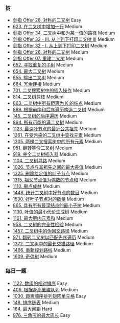 ### 树

* [剑指 Offer 28. 对称的二叉树](./Leetcode_JZ_28.kt) Easy
* [623. 在二叉树中增加一行](./Leetcode_623.kt) Medium
* [剑指 Offer 34. 二叉树中和为某一值的路径](./Leetcode_JZ_34.kt) Medium
* [剑指 Offer 32 - III. 从上到下打印二叉树 III](Leetcode_JZ_32_3.kt) Medium
* [剑指 Offer 32 - I. 从上到下打印二叉树](./Leetcode_JZ_32_1.kt) Medium
* [剑指 Offer 28. 对称的二叉树](./Leetcode_JZ_26.kt) Medium
* [剑指 Offer 07. 重建二叉树](./Leetcode_JZ_7.kt) Medium
* [652. 寻找重复的子树](./Leetcode_652.kt) Medium
* [654. 最大二叉树](./Leetcode_654.kt) Medium
* [655. 输出二叉树](./Leetcode_655.kt) Medium
* [684. 冗余连接](./Leetcode_684.kt) Medium
* [701. 二叉搜索树中的插入操作](./Leetcode_701.kt) Medium
* [814. 二叉树剪枝](./Leetcode_814.kt) Medium
* [863. 二叉树中所有距离为 K 的结点](./Leetcode_863.kt) Medium
* [889. 根据前序和后序遍历构造二叉树](./Leetcode_889.kt) Medium
* [145. 二叉树的后序遍历](./Leetcode_145.kt) Medium
* [894. 所有可能的满二叉树](./Leetcode_894.kt) Medium
* [1123. 最深叶节点的最近公共祖先](./Leetcode_1123.kt) Medium
* [1261. 在受污染的二叉树中查找元素](./Leetcode_1261.kt) Medium
* [1305. 两棵二叉搜索树中的所有元素](./Leetcode_1305.kt) Medium
* [951. 翻转等价二叉树](./Leetcode_951.kt) Medium
* [919. 完全二叉树插入器](./Leetcode_919.kt) Medium
* [1104. 二叉树寻路](./Leetcode_1104.kt) Medium
* [1026. 节点与其祖先之间的最大差值](./Leetcode_1026.kt) Medium
* [1325. 删除给定值的叶子节点](./Leetcode_1325.kt) Medium
* [1315. 祖父节点值为偶数的节点和](./Leetcode_1315.kt) Medium
* [1110. 删点成林](./Leetcode_1110.kt) Medium
* [1448. 统计二叉树中好节点的数目](./Leetcode_1448.kt) Medium
* [1530. 好叶子节点对的数量](./Leetcode_1530.kt) Medium
* [865. 具有所有最深结点的最小子树](./Leetcode_865.kt) Medium
* [1130. 叶值的最小代价生成树](./Leetcode_1130.kt) Medium
* [1161. 最大层内元素和](./Leetcode_1161.kt) Medium
* [958. 二叉树的完全性检验](./Leetcode_958.kt) Medium
* [1457. 二叉树中的伪回文路径](./Leetcode_1457.kt) Medium
* [971. 翻转二叉树以匹配先序遍历](./Leetcode_971.kt) Medium
* [1372. 二叉树中的最长交错路径](./Leetcode_1372.kt) Medium
* [1466. 重新规划路线](./Leetcode_1466.kt) Medium
* [1609. 奇偶树](./Leetcode_1609.kt) Medium

### 每日一题

* [1122. 数组的相对排序](./Leetcode_1122.kt) Easy
* [406. 根据身高重建队列](./Leetcode_406.kt) Medium
* [1030. 距离顺序排列矩阵单元格](./Leetcode_1030.kt) Easy
* [148. 排序链表](./Leetcode_148.kt) Medium
* [164. 最大间距](./Leetcode_148.kt) Hard
* [976. 三角形的最大周长](./Leetcode_976.kt) Easy